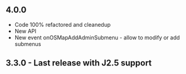## 4.0.0

* Code 100% refactored and cleanedup
* New API
* New event onOSMapAddAdminSubmenu - allow to modify or add submenus

## 3.3.0 - Last release with J2.5 support
